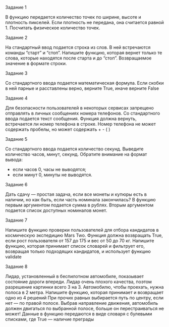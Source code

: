 Задание 1

В функцию передается количество точек по ширине, высоте и плотность пикселей. Если плотность не передана, она считается равной 1. Посчитать физическое количество точек.

Задание 2

На стандартный ввод подается строка из слов. В ней встречаются команды “старт” и “стоп”. Напишите функцию, которая вернет только те слова, которые находятся после старта и до “стоп”. Возвращаемое значение в формате строки.

Задание 3

Со стандартного ввода подается математическая формула. Если скобки в ней парные и расставлены верно, верните True, иначе верните False

Задание 4

Для безопасности пользователей в некоторых сервисах запрещено отправлять в личных сообщениях номера телефонов. Со стандартного ввода подается текст сообщения. Функция должна вернуть, встречается ли номер телефона в строке.
Номер телефона не может содержать пробелы, но может содержать + - ( )

Задание 5

Со стандартного ввода подается количество секунд.
Выведите количество часов, минут, секунд.
Обратите внимание на формат вывода:
- если часов  0, часы не выводятся;
- если минут 0,  минуты не выводятся.

Задание 6

Дать сдачу — простая задача, если все монеты и купюры есть в наличии, но как быть, если часть номинала закончилась?
В функцию первым аргументом подается сумма в рублях.
Вторым аргументом подается список доступных номиналов монет.

Задание 7

Напишите функцию проверки пользователей для отбора кандидатов в космическую экспедицию Mars Two. Функция должна возвращать True, если рост пользователя от 157 до 175 и вес от 50 до 70 кг.
Напишите функцию, которая принимает список словарей и фильтрует его, возвращая только подходящих кандидатов, и использует функцию validate

Задание 8

Лидар, установленный в беспилотном автомобиле, показывает состояние дороги впереди.
Лидар очень плохого качества, поэтом разрешение картинки всего 3 на 3.
Автомобилю, чтобы проехать, нужна полоса в 2 метра.
Напишите функцию, которая принимает и возвращает одно из 4 решений
При прочих равных выбирается путь по центру, если нет — по правой полосе. Выбрав направление движения, автомобиль должен двигаться по выбранной полосе, больше он перестраиваться не может! Данные в функцию передаются в виде словаря с булевыми списками, где True — наличие преграды
